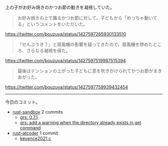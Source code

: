 上の子がお好み焼きのかつお節の動きを凝視していた。

> お好み焼きの上で踊るかつお節に対して、子どもから「めっちゃ動いてる」というコメントをいただいた。

<https://twitter.com/bouzuya/status/1427597265930133510>

> 「せんぷうき？」と扇風機の影響を疑ってきたので、扇風機を停めたところ、さらなる凝視を得た。

<https://twitter.com/bouzuya/status/1427597519987515394>

> 最後はテンションの上がった子どもに息を吹きかけられてかつお節がまきあがった。

<https://twitter.com/bouzuya/status/1427597759939432454>

---

今日のコミット。

- [rust-sandbox](https://github.com/bouzuya/rust-sandbox) 2 commits
  - [grs: 0.7.1](https://github.com/bouzuya/rust-sandbox/commit/5ea2191d4afb6baa5b28a52de2d42493943e2f62)
  - [grs: add a warning when the directory already exists in get command](https://github.com/bouzuya/rust-sandbox/commit/f32db85b7d34b24ab9077af865d8c890750973cd)
- [rust-atcoder](https://github.com/bouzuya/rust-atcoder) 1 commit
  - [keyence2021 c](https://github.com/bouzuya/rust-atcoder/commit/5035f0556b190d226a01d840006c71fbdf09dbb0)
